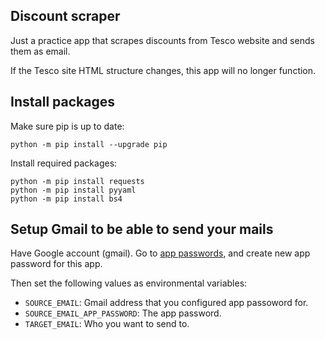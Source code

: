 ## Discount scraper

Just a practice app that scrapes discounts from Tesco website and sends them as email.

If the Tesco site HTML structure changes, this app will no longer function.

## Install packages

Make sure pip is up to date:

```
python -m pip install --upgrade pip
```

Install required packages:

```
python -m pip install requests
python -m pip install pyyaml
python -m pip install bs4
```

## Setup Gmail to be able to send your mails

Have Google account (gmail). Go to [app passwords](https://myaccount.google.com/u/4/apppasswords), 
and create new app password for this app.

Then set the following values as environmental variables:

 - `SOURCE_EMAIL`: Gmail address that you configured app passoword for.
 - `SOURCE_EMAIL_APP_PASSWORD`: The app password.
 - `TARGET_EMAIL`: Who you want to send to.
